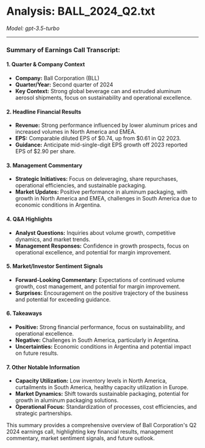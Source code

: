 # Analysis: BALL_2024_Q2.txt

*Model: gpt-3.5-turbo*

---

### Summary of Earnings Call Transcript:

#### 1. **Quarter & Company Context**
- **Company:** Ball Corporation (BLL)
- **Quarter/Year:** Second quarter of 2024
- **Key Context:** Strong global beverage can and extruded aluminum aerosol shipments, focus on sustainability and operational excellence.

#### 2. **Headline Financial Results**
- **Revenue:** Strong performance influenced by lower aluminum prices and increased volumes in North America and EMEA.
- **EPS:** Comparable diluted EPS of $0.74, up from $0.61 in Q2 2023.
- **Guidance:** Anticipate mid-single-digit EPS growth off 2023 reported EPS of $2.90 per share.

#### 3. **Management Commentary**
- **Strategic Initiatives:** Focus on deleveraging, share repurchases, operational efficiencies, and sustainable packaging.
- **Market Updates:** Positive performance in aluminum packaging, with growth in North America and EMEA, challenges in South America due to economic conditions in Argentina.

#### 4. **Q&A Highlights**
- **Analyst Questions:** Inquiries about volume growth, competitive dynamics, and market trends.
- **Management Responses:** Confidence in growth prospects, focus on operational excellence, and potential for margin improvement.

#### 5. **Market/Investor Sentiment Signals**
- **Forward-Looking Commentary:** Expectations of continued volume growth, cost management, and potential for margin improvement.
- **Surprises:** Encouragement on the positive trajectory of the business and potential for exceeding guidance.

#### 6. **Takeaways**
- **Positive:** Strong financial performance, focus on sustainability, and operational excellence.
- **Negative:** Challenges in South America, particularly in Argentina.
- **Uncertainties:** Economic conditions in Argentina and potential impact on future results.

#### 7. **Other Notable Information**
- **Capacity Utilization:** Low inventory levels in North America, curtailments in South America, healthy capacity utilization in Europe.
- **Market Dynamics:** Shift towards sustainable packaging, potential for growth in aluminum packaging solutions.
- **Operational Focus:** Standardization of processes, cost efficiencies, and strategic partnerships.

This summary provides a comprehensive overview of Ball Corporation's Q2 2024 earnings call, highlighting key financial results, management commentary, market sentiment signals, and future outlook.